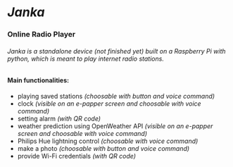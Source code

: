 # **_Janka_**
### **Online Radio Player**
###### Janka is a standalone device (not finished yet) built on a Raspberry Pi with python, which is meant to play internet radio stations.

#### Main functionalities:
* playing saved stations _(choosable with button and voice command)_
* clock _(visible on an e-papper screen and choosable with voice command)_
* setting alarm _(with QR code)_
* weather prediction using OpenWeather API _(visible on an e-papper screen and choosable with voice command)_
* Philips Hue lightning control _(choosable with voice command)_
* make a photo _(choosable with button and voice command)_
* provide Wi-Fi credentials _(with QR code)_
